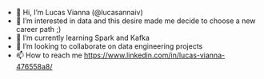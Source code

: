 - 👋 Hi, I’m Lucas Vianna (@lucasannaiv)
- 👀 I’m interested in data and this desire made me decide to choose a new career path ;)
- 🌱 I’m currently learning Spark and Kafka
- 💞️ I’m looking to collaborate on data engineering projects
- 📫 How to reach me https://www.linkedin.com/in/lucas-vianna-476558a8/

<!---
lucasannaiv/lucasannaiv is a ✨ special ✨ repository because its `README.md` (this file) appears on your GitHub profile.
You can click the Preview link to take a look at your changes.
--->

